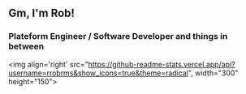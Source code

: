 <h2>Gm, I'm Rob!</h2>
<h3>Plateform Engineer / Software Developer and things in between</h3>

<img align='right' src="https://github-readme-stats.vercel.app/api?username=rrobrms&show_icons=true&theme=radical", width="300" height="150">

<!--START_SECTION:wasska-->
<!--END_SECTION:waka-->
